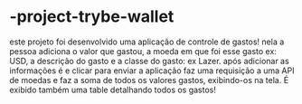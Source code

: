 # -project-trybe-wallet
este projeto foi desenvolvido uma aplicação de controle de gastos!
nela a pessoa adiciona o valor que gastou, a moeda em que foi esse gasto ex: USD, a descrição do gasto e a classe do gasto: ex Lazer.
após adicionar as informações é e clicar para enviar a aplicação faz uma requisição a uma API de moedas e faz a soma de todos os valores gastos, exibindo-os na tela.
É exibido também uma table detalhando todos os gastos!
